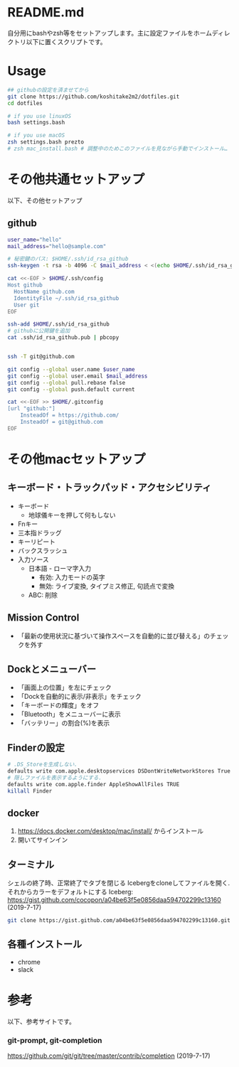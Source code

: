 # README.md

自分用にbashやzsh等をセットアップします。主に設定ファイルをホームディレクトリ以下に置くスクリプトです。  

# Usage
```bash
## githubの設定を済ませてから
git clone https://github.com/koshitake2m2/dotfiles.git
cd dotfiles

# if you use linuxOS
bash settings.bash

# if you use macOS
zsh settings.bash prezto
# zsh mac_install.bash # 調整中のためこのファイルを見ながら手動でインストール…
```

# その他共通セットアップ
以下、その他セットアップ

## github
```bash
user_name="hello"
mail_address="hello@sample.com"

# 秘密鍵のパス: $HOME/.ssh/id_rsa_github
ssh-keygen -t rsa -b 4096 -C $mail_address < <(echo $HOME/.ssh/id_rsa_github)

cat <<-EOF > $HOME/.ssh/config
Host github
  HostName github.com
  IdentityFile ~/.ssh/id_rsa_github
  User git
EOF

ssh-add $HOME/.ssh/id_rsa_github
# githubに公開鍵を追加
cat .ssh/id_rsa_github.pub | pbcopy


ssh -T git@github.com

git config --global user.name $user_name
git config --global user.email $mail_address
git config --global pull.rebase false
git config --global push.default current

cat <<-EOF >> $HOME/.gitconfig
[url "github:"]
    InsteadOf = https://github.com/
    InsteadOf = git@github.com
EOF
```

# その他macセットアップ

## キーボード・トラックパッド・アクセシビリティ
- キーボード
  - 地球儀キーを押して何もしない
- Fnキー
- 三本指ドラッグ
- キーリピート
- バックスラッシュ
- 入力ソース
  - 日本語 - ローマ字入力
    - 有効: 入力モードの英字
    - 無効: ライブ変換, タイプミス修正, 句読点で変換
  - ABC: 削除

## Mission Control
- 「最新の使用状況に基づいて操作スペースを自動的に並び替える」のチェックを外す

## Dockとメニューバー
- 「画面上の位置」を左にチェック
- 「Dockを自動的に表示/非表示」をチェック
- 「キーボードの輝度」をオフ
- 「Bluetooth」をメニューバーに表示
- 「バッテリー」の割合(%)を表示

## Finderの設定

```bash
# .DS_Storeを生成しない.
defaults write com.apple.desktopservices DSDontWriteNetworkStores True
# 隠しファイルを表示するようにする.
defaults write com.apple.finder AppleShowAllFiles TRUE
killall Finder
```


## docker
1. https://docs.docker.com/desktop/mac/install/ からインストール
2. 開いてサインイン

## ターミナル
シェルの終了時、正常終了でタブを閉じる
Icebergをcloneしてファイルを開く. それからカラーをデフォルトにする
Iceberg: https://gist.github.com/cocopon/a04be63f5e0856daa594702299c13160 (2019-7-17)

```bash
git clone https://gist.github.com/a04be63f5e0856daa594702299c13160.git
```

## 各種インストール
- chrome
- slack

# 参考
以下、参考サイトです。

### git-prompt, git-completion
https://github.com/git/git/tree/master/contrib/completion (2019-7-17)  

